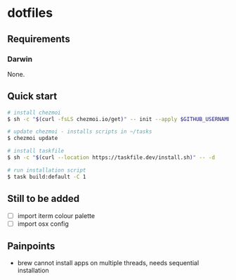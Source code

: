 dotfiles
========

Requirements
------------
### Darwin
None.

Quick start
-----------
``` bash
# install chezmoi
$ sh -c "$(curl -fsLS chezmoi.io/get)" -- init --apply $GITHUB_USERNAME

# update chezmoi - installs scripts in ~/tasks
$ chezmoi update

# install taskfile
$ sh -c "$(curl --location https://taskfile.dev/install.sh)" -- -d

# run installation script
$ task build:default -C 1
```


Still to be added
-----------------
- [ ] import iterm colour palette
- [ ] import osx config

Painpoints
----------
- brew cannot install apps on multiple threads, needs sequential installation
